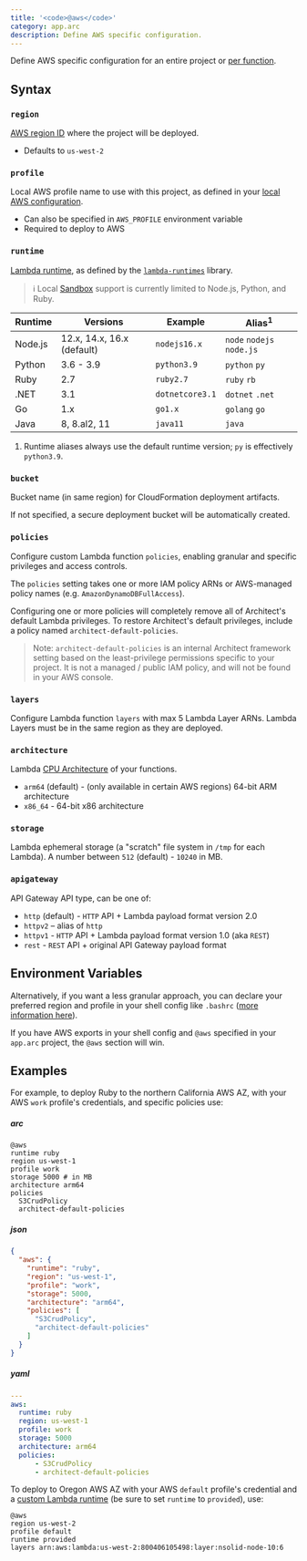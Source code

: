 ```yaml
---
title: '<code>@aws</code>'
category: app.arc
description: Define AWS specific configuration.
---
```


Define AWS specific configuration for an entire project or [per function](../configuration/function-config#%40aws).

## Syntax

### `region`

[AWS region ID](https://docs.aws.amazon.com/general/latest/gr/rande.html) where the project will be deployed.
- Defaults to `us-west-2`

### `profile`

Local AWS profile name to use with this project, as defined in your [local AWS configuration](../../get-started/detailed-aws-setup#credentials).
- Can also be specified in `AWS_PROFILE` environment variable
- Required to deploy to AWS

### `runtime`

[Lambda runtime](https://docs.aws.amazon.com/lambda/latest/dg/lambda-runtimes.html), as defined by the [`lambda-runtimes`](https://github.com/architect/lambda-runtimes) library.

> ℹ️  Local [Sandbox](../cli/sandbox) support is currently limited to Node.js, Python, and Ruby.

| Runtime | Versions                   | Example            | Alias<sup>1</sup>         |
|---------|----------------------------|--------------------|---------------------------|
| Node.js | 12.x, 14.x, 16.x (default) | `nodejs16.x`       | `node` `nodejs` `node.js` |
| Python  | 3.6 - 3.9                  | `python3.9`        | `python` `py`             |
| Ruby    | 2.7                        | `ruby2.7`          | `ruby` `rb`               |
| .NET    | 3.1                        | `dotnetcore3.1`    | `dotnet` `.net`           |
| Go      | 1.x                        | `go1.x`            | `golang` `go`             |
| Java    | 8, 8.al2, 11               | `java11`           | `java`                    |

1. Runtime aliases always use the default runtime version; `py` is effectively `python3.9`.

### `bucket`

Bucket name (in same region) for CloudFormation deployment artifacts.

If not specified, a secure deployment bucket will be automatically created.

### `policies`

Configure custom Lambda function `policies`, enabling granular and specific privileges and access controls.

The `policies` setting takes one or more IAM policy ARNs or AWS-managed policy names (e.g. `AmazonDynamoDBFullAccess`).

Configuring one or more policies will completely remove all of Architect's default Lambda privileges. To restore Architect's default privileges, include a policy named `architect-default-policies`.

> Note: `architect-default-policies` is an internal Architect framework setting based on the least-privilege permissions specific to your project. It is not a managed / public IAM policy, and will not be found in your AWS console.

### `layers`

Configure Lambda function `layers` with max 5 Lambda Layer ARNs. Lambda Layers must be in the same region as they are deployed.

### `architecture`

Lambda [CPU Architecture](https://docs.aws.amazon.com/lambda/latest/dg/foundation-arch.html) of your functions.
  - `arm64` (default) - (only available in certain AWS regions) 64-bit ARM architecture
  - `x86_64` - 64-bit x86 architecture

### `storage`

Lambda ephemeral storage (a "scratch" file system in `/tmp` for each Lambda). A number between `512` (default) - `10240` in MB.

### `apigateway`

API Gateway API type, can be one of:
- `http` (default) - `HTTP` API + Lambda payload format version 2.0
- `httpv2` – alias of `http`
- `httpv1` - `HTTP` API + Lambda payload format version 1.0 (aka `REST`)
- `rest` - `REST` API + original API Gateway payload format


## Environment Variables

Alternatively, if you want a less granular approach, you can declare your preferred region and profile in your shell config like `.bashrc` ([more information here](https://docs.aws.amazon.com/cli/latest/userguide/cli-configure-envvars.html)).

If you have AWS exports in your shell config and `@aws` specified in your `app.arc` project, the `@aws` section will win.

## Examples

For example, to deploy Ruby to the northern California AWS AZ, with your AWS `work` profile's credentials, and specific policies use:

<arc-viewer default-tab=arc>
<div slot=contents>

<arc-tab label=arc>
<h5>arc</h5>
<div slot=content>

```arc
@aws
runtime ruby
region us-west-1
profile work
storage 5000 # in MB
architecture arm64
policies
  S3CrudPolicy
  architect-default-policies
```

</div>
</arc-tab>

<arc-tab label=json>
<h5>json</h5>
<div slot=content>

```json
{
  "aws": {
    "runtime": "ruby",
    "region": "us-west-1",
    "profile": "work",
    "storage": 5000,
    "architecture": "arm64",
    "policies": [
      "S3CrudPolicy",
      "architect-default-policies"
    ]
  }
}
```

</div>
</arc-tab>

<arc-tab label=yaml>
<h5>yaml</h5>
<div slot=content>

```yaml
---
aws:
  runtime: ruby
  region: us-west-1
  profile: work
  storage: 5000
  architecture: arm64
  policies:
      - S3CrudPolicy
      - architect-default-policies
```

</div>
</arc-tab>

</div>
</arc-viewer>

To deploy to Oregon AWS AZ with your AWS `default` profile's credential and a [custom Lambda runtime](https://docs.aws.amazon.com/lambda/latest/dg/runtimes-custom.html) (be sure to set `runtime` to `provided`), use:

```arc
@aws
region us-west-2
profile default
runtime provided
layers arn:aws:lambda:us-west-2:800406105498:layer:nsolid-node-10:6
```
